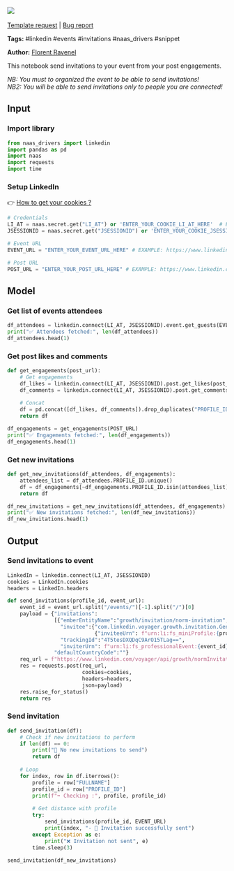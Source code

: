 <a href="https://app.naas.ai/user-redirect/naas/downloader?url=https://raw.githubusercontent.com/jupyter-naas/awesome-notebooks/master/LinkedIn/LinkedIn_Send_event_invitations_post_engagements.ipynb" target="_parent"><img src="https://naasai-public.s3.eu-west-3.amazonaws.com/open_in_naas.svg"/></a><br><br><a href="https://github.com/jupyter-naas/awesome-notebooks/issues/new?assignees=&labels=&template=template-request.md&title=Tool+-+Action+of+the+notebook+">Template request</a> | <a href="https://github.com/jupyter-naas/awesome-notebooks/issues/new?assignees=&labels=bug&template=bug_report.md&title=LinkedIn+-+Send+event+invitations+post+engagements:+Error+short+description">Bug report</a>

**Tags:** #linkedin #events #invitations #naas_drivers #snippet

**Author:** [Florent Ravenel](https://www.linkedin.com/in/florent-ravenel/)

This notebook send invitations to your event from your post engagements.

*NB: You must to organized the event to be able to send invitations!*<br>
*NB2: You will be able to send invitations only to people you are connected!*

## Input

### Import library


```python
from naas_drivers import linkedin
import pandas as pd
import naas
import requests
import time
```

### Setup LinkedIn
👉 <a href='https://www.notion.so/LinkedIn-driver-Get-your-cookies-d20a8e7e508e42af8a5b52e33f3dba75'>How to get your cookies ?</a>


```python
# Credentials
LI_AT = naas.secret.get("LI_AT") or 'ENTER_YOUR_COOKIE_LI_AT_HERE'  # EXAMPLE: AQFAzQN_PLPR4wAAAXc-FCKmgiMit5FLdY1af3-2
JSESSIONID = naas.secret.get("JSESSIONID") or 'ENTER_YOUR_COOKIE_JSESSIONID_HERE'  # EXAMPLE: ajax:8379907400220387585

# Event URL
EVENT_URL = "ENTER_YOUR_EVENT_URL_HERE" # EXAMPLE: https://www.linkedin.com/events/XXXXXXXXXXXX/

# Post URL
POST_URL = "ENTER_YOUR_POST_URL_HERE" # EXAMPLE: https://www.linkedin.com/posts/XXXXXXXXXXXX/
```

## Model

### Get list of events attendees


```python
df_attendees = linkedin.connect(LI_AT, JSESSIONID).event.get_guests(EVENT_URL)
print("✅ Attendees fetched:", len(df_attendees))
df_attendees.head(1)
```

### Get post likes and comments


```python
def get_engagements(post_url):
    # Get engagements
    df_likes = linkedin.connect(LI_AT, JSESSIONID).post.get_likes(post_url)
    df_comments = linkedin.connect(LI_AT, JSESSIONID).post.get_comments(post_url)
    
    # Concat
    df = pd.concat([df_likes, df_comments]).drop_duplicates("PROFILE_ID", keep="last").reset_index(drop=True)
    return df

df_engagements = get_engagements(POST_URL)
print("✅ Engagements fetched:", len(df_engagements))
df_engagements.head(1)
```

### Get new invitations


```python
def get_new_invitations(df_attendees, df_engagements):
    attendees_list = df_attendees.PROFILE_ID.unique()
    df = df_engagements[~df_engagements.PROFILE_ID.isin(attendees_list)]
    return df

df_new_invitations = get_new_invitations(df_attendees, df_engagements)
print("✅ New invitations fetched:", len(df_new_invitations))
df_new_invitations.head(1)
```

## Output

### Send invitations to event


```python
LinkedIn = linkedin.connect(LI_AT, JSESSIONID)
cookies = LinkedIn.cookies
headers = LinkedIn.headers

def send_invitations(profile_id, event_url):
    event_id = event_url.split("/events/")[-1].split("/")[0]
    payload = {"invitations":
               [{"emberEntityName":"growth/invitation/norm-invitation",
                 "invitee":{"com.linkedin.voyager.growth.invitation.GenericInvitee":
                            {"inviteeUrn": f"urn:li:fs_miniProfile:{profile_id}"}},
                 "trackingId":"4T5tesDXQDqC9ArO15TLag==",
                 "inviterUrn": f"urn:li:fs_professionalEvent:{event_id}"}],
               "defaultCountryCode":""}
    req_url = f"https://www.linkedin.com/voyager/api/growth/normInvitations?action=batchCreate"
    res = requests.post(req_url,
                        cookies=cookies,
                        headers=headers,
                        json=payload)
    res.raise_for_status()
    return res
```

### Send invitation


```python
def send_invitation(df):
    # Check if new invitations to perform
    if len(df) == 0:
        print("🤙 No new invitations to send")
        return df
    
    # Loop
    for index, row in df.iterrows():
        profile = row["FULLNAME"]
        profile_id = row["PROFILE_ID"]
        print(f"➡️ Checking :", profile, profile_id)
        
        # Get distance with profile
        try:
            send_invitations(profile_id, EVENT_URL)
            print(index, "- 🙌 Invitation successfully sent")
        except Exception as e:
            print("❌ Invitation not sent", e)
        time.sleep(3)
            
send_invitation(df_new_invitations)
```
